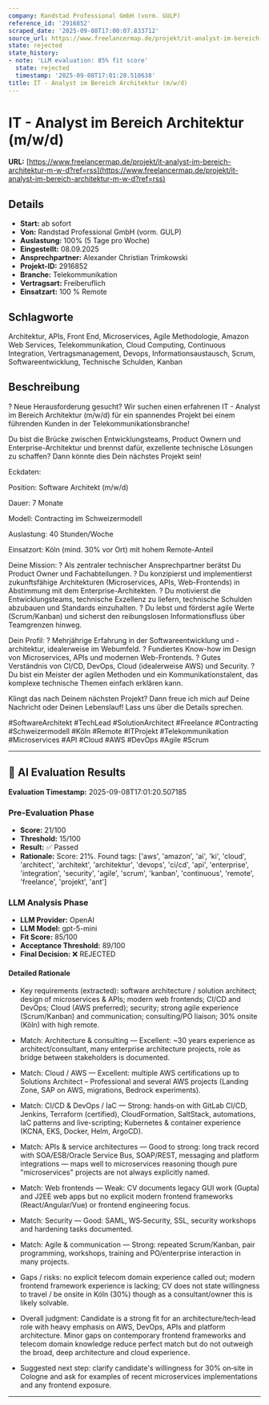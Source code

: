 ```yaml
---
company: Randstad Professional GmbH (vorm. GULP)
reference_id: '2916852'
scraped_date: '2025-09-08T17:00:07.833712'
source_url: https://www.freelancermap.de/projekt/it-analyst-im-bereich-architektur-m-w-d?ref=rss
state: rejected
state_history:
- note: 'LLM evaluation: 85% fit score'
  state: rejected
  timestamp: '2025-09-08T17:01:20.510638'
title: IT - Analyst im Bereich Architektur (m/w/d)
---
```



# IT - Analyst im Bereich Architektur (m/w/d)
**URL:** [https://www.freelancermap.de/projekt/it-analyst-im-bereich-architektur-m-w-d?ref=rss](https://www.freelancermap.de/projekt/it-analyst-im-bereich-architektur-m-w-d?ref=rss)
## Details
- **Start:** ab sofort
- **Von:** Randstad Professional GmbH (vorm. GULP)
- **Auslastung:** 100% (5 Tage pro Woche)
- **Eingestellt:** 08.09.2025
- **Ansprechpartner:** Alexander Christian Trimkowski
- **Projekt-ID:** 2916852
- **Branche:** Telekommunikation
- **Vertragsart:** Freiberuflich
- **Einsatzart:** 100
                                                % Remote

## Schlagworte
Architektur, APIs, Front End, Microservices, Agile Methodologie, Amazon Web Services, Telekommunikation, Cloud Computing, Continuous Integration, Vertragsmanagement, Devops, Informationsaustausch, Scrum, Softwareentwicklung, Technische Schulden, Kanban

## Beschreibung
? Neue Herausforderung gesucht? Wir suchen einen erfahrenen IT - Analyst im Bereich Architektur (m/w/d) für ein spannendes Projekt bei einem führenden Kunden in der Telekommunikationsbranche!

Du bist die Brücke zwischen Entwicklungsteams, Product Ownern und Enterprise-Architektur und brennst dafür, exzellente technische Lösungen zu schaffen? Dann könnte dies Dein nächstes Projekt sein!

Eckdaten:

Position: Software Architekt (m/w/d)

Dauer: 7 Monate

Modell: Contracting im Schweizermodell

Auslastung: 40 Stunden/Woche

Einsatzort: Köln (mind. 30% vor Ort) mit hohem Remote-Anteil

Deine Mission:
? Als zentraler technischer Ansprechpartner berätst Du Product Owner und Fachabteilungen.
? Du konzipierst und implementierst zukunftsfähige Architekturen (Microservices, APIs, Web-Frontends) in Abstimmung mit dem Enterprise-Architekten.
? Du motivierst die Entwicklungsteams, technische Exzellenz zu liefern, technische Schulden abzubauen und Standards einzuhalten.
? Du lebst und förderst agile Werte (Scrum/Kanban) und sicherst den reibungslosen Informationsfluss über Teamgrenzen hinweg.

Dein Profil:
? Mehrjährige Erfahrung in der Softwareentwicklung und -architektur, idealerweise im Webumfeld.
? Fundiertes Know-how im Design von Microservices, APIs und modernen Web-Frontends.
? Gutes Verständnis von CI/CD, DevOps, Cloud (idealerweise AWS) und Security.
? Du bist ein Meister der agilen Methoden und ein Kommunikationstalent, das komplexe technische Themen einfach erklären kann.

Klingt das nach Deinem nächsten Projekt? Dann freue ich mich auf Deine Nachricht oder Deinen Lebenslauf! Lass uns über die Details sprechen.

#SoftwareArchitekt #TechLead #SolutionArchitect #Freelance #Contracting #Schweizermodell #Köln #Remote #ITProjekt #Telekommunikation #Microservices #API #Cloud #AWS #DevOps #Agile #Scrum

---

## 🤖 AI Evaluation Results

**Evaluation Timestamp:** 2025-09-08T17:01:20.507185

### Pre-Evaluation Phase
- **Score:** 21/100
- **Threshold:** 15/100
- **Result:** ✅ Passed
- **Rationale:** Score: 21%. Found tags: ['aws', 'amazon', 'ai', 'ki', 'cloud', 'architect', 'architekt', 'architektur', 'devops', 'ci/cd', 'api', 'enterprise', 'integration', 'security', 'agile', 'scrum', 'kanban', 'continuous', 'remote', 'freelance', 'projekt', 'ant']

### LLM Analysis Phase
- **LLM Provider:** OpenAI
- **LLM Model:** gpt-5-mini
- **Fit Score:** 85/100
- **Acceptance Threshold:** 89/100
- **Final Decision:** ❌ REJECTED

#### Detailed Rationale
- Key requirements (extracted): software architecture / solution architect; design of microservices & APIs; modern web frontends; CI/CD and DevOps; Cloud (AWS preferred); security; strong agile experience (Scrum/Kanban) and communication; consulting/PO liaison; 30% onsite (Köln) with high remote.

- Match: Architecture & consulting — Excellent: ~30 years experience as architect/consultant, many enterprise architecture projects, role as bridge between stakeholders is documented.

- Match: Cloud / AWS — Excellent: multiple AWS certifications up to Solutions Architect – Professional and several AWS projects (Landing Zone, SAP on AWS, migrations, Bedrock experiments).

- Match: CI/CD & DevOps / IaC — Strong: hands‑on with GitLab CI/CD, Jenkins, Terraform (certified), CloudFormation, SaltStack, automations, IaC patterns and live-scripting; Kubernetes & container experience (KCNA, EKS, Docker, Helm, ArgoCD).

- Match: APIs & service architectures — Good to strong: long track record with SOA/ESB/Oracle Service Bus, SOAP/REST, messaging and platform integrations — maps well to microservices reasoning though pure "microservices" projects are not always explicitly named.

- Match: Web frontends — Weak: CV documents legacy GUI work (Gupta) and J2EE web apps but no explicit modern frontend frameworks (React/Angular/Vue) or frontend engineering focus.

- Match: Security — Good: SAML, WS‑Security, SSL, security workshops and hardening tasks documented.

- Match: Agile & communication — Strong: repeated Scrum/Kanban, pair programming, workshops, training and PO/enterprise interaction in many projects.

- Gaps / risks: no explicit telecom domain experience called out; modern frontend framework experience is lacking; CV does not state willingness to travel / be onsite in Köln (30%) though as a consultant/owner this is likely solvable.

- Overall judgment: Candidate is a strong fit for an architecture/tech‑lead role with heavy emphasis on AWS, DevOps, APIs and platform architecture. Minor gaps on contemporary frontend frameworks and telecom domain knowledge reduce perfect match but do not outweigh the broad, deep architecture and cloud experience.

- Suggested next step: clarify candidate's willingness for 30% on‑site in Cologne and ask for examples of recent microservices implementations and any frontend exposure.

---
